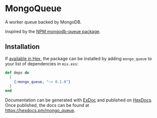 # MongoQueue

A worker queue backed by MongoDB.

Inspired by the [NPM mongodb-queue package](https://www.npmjs.com/package/mongodb-queue).

## Installation

If [available in Hex](https://hex.pm/docs/publish), the package can be installed
by adding `mongo_queue` to your list of dependencies in `mix.exs`:

```elixir
def deps do
  [
    {:mongo_queue, "~> 0.1.0"}
  ]
end
```

Documentation can be generated with [ExDoc](https://github.com/elixir-lang/ex_doc)
and published on [HexDocs](https://hexdocs.pm). Once published, the docs can
be found at <https://hexdocs.pm/mongo_queue>.
